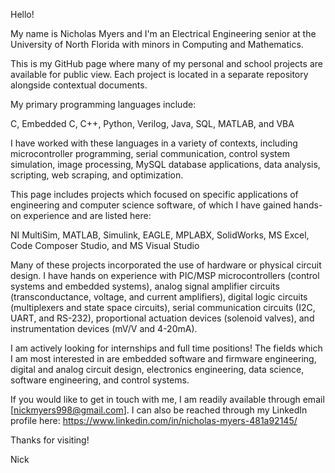 Hello!

My name is Nicholas Myers and I'm an Electrical Engineering senior at the University of North Florida with minors in Computing and Mathematics.

This is my GitHub page where many of my personal and school projects are available for public view. Each project is located
in a separate repository alongside contextual documents.

My primary programming languages include:

  C, Embedded C, C++, Python, Verilog, Java, SQL, MATLAB, and VBA
  
I have worked with these languages in a variety of contexts, including microcontroller programming, serial communication, 
control system simulation, image processing, MySQL database applications, data analysis, scripting, web scraping, and optimization.

This page includes projects which focused on specific applications of engineering and computer science software, of which I have gained hands-on experience and are listed here:

  NI MultiSim, MATLAB, Simulink, EAGLE, MPLABX, SolidWorks, MS Excel, Code Composer Studio, and MS Visual Studio
  
Many of these projects incorporated the use of hardware or physical circuit design. I have hands on experience with PIC/MSP microcontrollers (control systems and embedded systems), analog signal amplifier circuits (transconductance, voltage, and current amplifiers), digital logic circuits (multiplexers and state space circuits), serial communication circuits (I2C, UART, and RS-232), proportional actuation devices (solenoid valves), and instrumentation devices (mV/V and 4-20mA).

I am actively looking for internships and full time positions! The fields which I am most interested in are embedded software and firmware engineering, digital and analog circuit design, electronics engineering, data science, software engineering, and control systems.

If you would like to get in touch with me, I am readily available through email [nickmyers998@gmail.com].
I can also be reached through my LinkedIn profile here: https://www.linkedin.com/in/nicholas-myers-481a92145/

Thanks for visiting!

Nick
